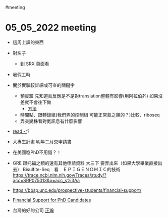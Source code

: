 #meeting 
# 05_05_2022 meeting

- 這周上課的東西
- 對名子
    - 到 SRX 頁面看
- 暑假工時
- 關於實驗較詳細或可查的關鍵字
    - 預實驗 先知道氮反應是不是對translation整體有影響(用阿拉伯芥) 如果沒差就不會往下做
        - [方法](https://www.thermofisher.com/order/catalog/product/C10456)
    - 時間點、跟轉錄組(我們弄的控制組 可能正常氮之類的？)比較、riboseq
    - 弄突變株看對氮訊息有什麼影響
- [read -r](https://hackmd.io/s7VN6l-STVK4fcaKXelu9Q?view#while)?
- 大專生計畫 明年二月交申請書
- 在美國唸PhD不用錢？！
- GRE 跟托福之類的還有其他申請資料 大三下 要弄出來（如果大學畢業直接出去）
Bisulfite-Seq　看　ＥＰＩＧＥＮＯＭＩＣ的技術
https://trace.ncbi.nlm.nih.gov/Traces/study/?acc=SRP075013&o=acc_s%3Aa

- https://bbsp.unc.edu/prospective-students/financial-support/
- [Financial Support for PhD Candidates](https://med.nyu.edu/research/vilcek-institute-graduate-biomedical-sciences/phd-program/life-vilcek-institute-graduate-biomedical-sciences/benefits/financial-support#:~:text=PhD%20program%20courses.-,Stipend,each%20month%2C%20starting%20September%201.)
- 台灣的好的公司 [正瀚](https://www.chbio.com/)
<!-- - `awk -v name=1 'BEGIN{printf "Name = %d", name name}'`, `awk -v name=1 'BEGIN{printf "Name = %d\n", name name}'`好像一樣? %d 數字 %字串 \n換行? -->